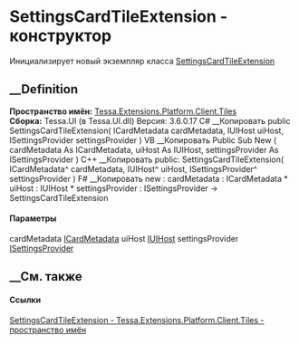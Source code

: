 # SettingsCardTileExtension - конструктор
Инициализирует новый экземпляр класса
[SettingsCardTileExtension](T_Tessa_Extensions_Platform_Client_Tiles_SettingsCardTileExtension.htm)
##  __Definition
 **Пространство имён:**
[Tessa.Extensions.Platform.Client.Tiles](N_Tessa_Extensions_Platform_Client_Tiles.htm)  
 **Сборка:** Tessa.UI (в Tessa.UI.dll) Версия: 3.6.0.17
C# __Копировать
     public SettingsCardTileExtension(
    	ICardMetadata cardMetadata,
    	IUIHost uiHost,
    	ISettingsProvider settingsProvider
    )
VB __Копировать
     Public Sub New ( 
    	cardMetadata As ICardMetadata,
    	uiHost As IUIHost,
    	settingsProvider As ISettingsProvider
    )
C++ __Копировать
     public:
    SettingsCardTileExtension(
    	ICardMetadata^ cardMetadata, 
    	IUIHost^ uiHost, 
    	ISettingsProvider^ settingsProvider
    )
F# __Копировать
     new : 
            cardMetadata : ICardMetadata * 
            uiHost : IUIHost * 
            settingsProvider : ISettingsProvider -> SettingsCardTileExtension
#### Параметры
cardMetadata [ICardMetadata](T_Tessa_Cards_ICardMetadata.htm)
uiHost [IUIHost](T_Tessa_UI_IUIHost.htm)
settingsProvider
[ISettingsProvider](T_Tessa_Platform_Settings_ISettingsProvider.htm)
## __См. также
#### Ссылки
[SettingsCardTileExtension -
](T_Tessa_Extensions_Platform_Client_Tiles_SettingsCardTileExtension.htm)
[Tessa.Extensions.Platform.Client.Tiles - пространство
имён](N_Tessa_Extensions_Platform_Client_Tiles.htm)
